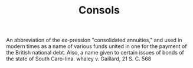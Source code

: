 ---
title: Consols
letter: C
permalink: "/definitions/bld-consols.html"
body: An abbreviation of the ex-pression "consolidated annuities," and used in modern
  times as a name of various funds united in one for the payment of the British national
  debt. Also, a name given to certain issues of bonds of the state of South Caro-lina.
  whaley v. Gaillard, 21 S. C. 568
published_at: '2018-07-07'
source: Black's Law Dictionary 2nd Ed (1910)
layout: post
---